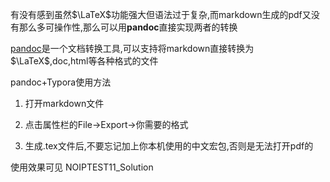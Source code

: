 有没有感到虽然$\LaTeX$功能强大但语法过于复杂,而markdown生成的pdf又没有那么多可操作性,那么可以用**pandoc**直接实现两者的转换

[pandoc](www.pandoc.org)是一个文档转换工具,可以支持将markdown直接转换为$\LaTeX$,doc,html等各种格式的文件

pandoc+Typora使用方法

1. 打开markdown文件

2. 点击属性栏的File->Export->你需要的格式

3. 生成.tex文件后,不要忘记加上你本机使用的中文宏包,否则是无法打开pdf的


使用效果可见 NOIPTEST11_Solution